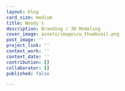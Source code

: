 ```yaml
---
layout: blog
card_size: medium
title: Woody's
description: Branding / 3D Modeling
cover_image: assets/images/w_thumbnail.png
post_image: ''
project_link: ''
context_work: ''
context_date: ''
contribution: []
collaborator: []
published: false

---
```

